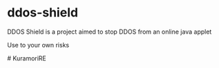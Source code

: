 # ddos-shield
DDOS Shield is a project aimed to stop DDOS from an online java applet

Use to your own risks

\# KuramoriRE
